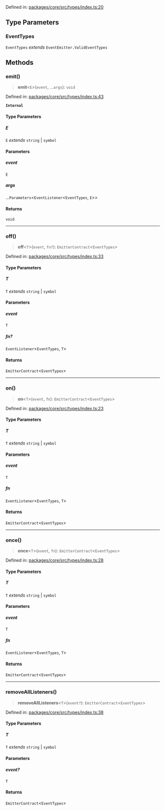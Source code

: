 Defined in: [packages/core/src/types/index.ts:20](https://github.com/signalwire/signalwire-js/blob/52fa77b6c8db68f4c99b30b3776f45a4309e15bf/packages/core/src/types/index.ts#L20)

## Type Parameters

### EventTypes

`EventTypes` *extends* `EventEmitter.ValidEventTypes`

## Methods

### emit()

> **emit**\<`E`\>(`event`, ...`args`): `void`

Defined in: [packages/core/src/types/index.ts:43](https://github.com/signalwire/signalwire-js/blob/52fa77b6c8db68f4c99b30b3776f45a4309e15bf/packages/core/src/types/index.ts#L43)

**`Internal`**

#### Type Parameters

##### E

`E` *extends* `string` \| `symbol`

#### Parameters

##### event

`E`

##### args

...`Parameters`\<`EventListener`\<`EventTypes`, `E`\>\>

#### Returns

`void`

***

### off()

> **off**\<`T`\>(`event`, `fn?`): `EmitterContract`\<`EventTypes`\>

Defined in: [packages/core/src/types/index.ts:33](https://github.com/signalwire/signalwire-js/blob/52fa77b6c8db68f4c99b30b3776f45a4309e15bf/packages/core/src/types/index.ts#L33)

#### Type Parameters

##### T

`T` *extends* `string` \| `symbol`

#### Parameters

##### event

`T`

##### fn?

`EventListener`\<`EventTypes`, `T`\>

#### Returns

`EmitterContract`\<`EventTypes`\>

***

### on()

> **on**\<`T`\>(`event`, `fn`): `EmitterContract`\<`EventTypes`\>

Defined in: [packages/core/src/types/index.ts:23](https://github.com/signalwire/signalwire-js/blob/52fa77b6c8db68f4c99b30b3776f45a4309e15bf/packages/core/src/types/index.ts#L23)

#### Type Parameters

##### T

`T` *extends* `string` \| `symbol`

#### Parameters

##### event

`T`

##### fn

`EventListener`\<`EventTypes`, `T`\>

#### Returns

`EmitterContract`\<`EventTypes`\>

***

### once()

> **once**\<`T`\>(`event`, `fn`): `EmitterContract`\<`EventTypes`\>

Defined in: [packages/core/src/types/index.ts:28](https://github.com/signalwire/signalwire-js/blob/52fa77b6c8db68f4c99b30b3776f45a4309e15bf/packages/core/src/types/index.ts#L28)

#### Type Parameters

##### T

`T` *extends* `string` \| `symbol`

#### Parameters

##### event

`T`

##### fn

`EventListener`\<`EventTypes`, `T`\>

#### Returns

`EmitterContract`\<`EventTypes`\>

***

### removeAllListeners()

> **removeAllListeners**\<`T`\>(`event?`): `EmitterContract`\<`EventTypes`\>

Defined in: [packages/core/src/types/index.ts:38](https://github.com/signalwire/signalwire-js/blob/52fa77b6c8db68f4c99b30b3776f45a4309e15bf/packages/core/src/types/index.ts#L38)

#### Type Parameters

##### T

`T` *extends* `string` \| `symbol`

#### Parameters

##### event?

`T`

#### Returns

`EmitterContract`\<`EventTypes`\>
